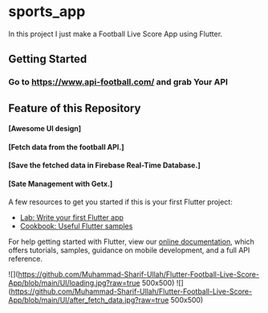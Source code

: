 # sports_app

In this project I just make a Football Live Score App using Flutter.
## Getting Started

### Go to https://www.api-football.com/ and grab Your API

## Feature of this Repository
#### [Awesome UI design]
#### [Fetch data from the football API.]
#### [Save the fetched data in Firebase Real-Time Database.]
#### [Sate Management with Getx.]
 
A few resources to get you started if this is your first Flutter project:

- [Lab: Write your first Flutter app](https://flutter.dev/docs/get-started/codelab)
- [Cookbook: Useful Flutter samples](https://flutter.dev/docs/cookbook)

For help getting started with Flutter, view our
[online documentation](https://flutter.dev/docs), which offers tutorials,
samples, guidance on mobile development, and a full API reference.


![](https://github.com/Muhammad-Sharif-Ullah/Flutter-Football-Live-Score-App/blob/main/UI/loading.jpg?raw=true 500x500)
![](https://github.com/Muhammad-Sharif-Ullah/Flutter-Football-Live-Score-App/blob/main/UI/after_fetch_data.jpg?raw=true 500x500)

